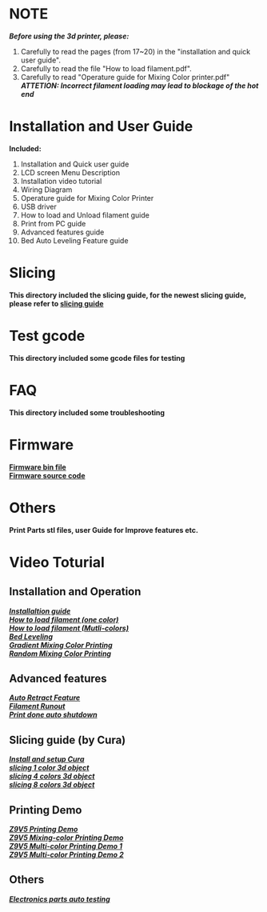 # NOTE
***Before using the 3d printer, please:***  
1. Carefully to read the pages (from 17~20) in the "installation and quick user guide".  
2. Carefully to read the file "How to load filament.pdf".  
3. Carefully to read "Operature guide for Mixing Color printer.pdf"  
***ATTETION: Incorrect filament loading may lead to blockage of the hot end***  

# Installation and User Guide 
**Included:**  
1. Installation and Quick user guide  
2. LCD screen Menu Description  
3. Installation video tutorial  
4. Wiring Diagram  
5. Operature guide for Mixing Color Printer    
6. USB driver  
7. How to load and Unload filament guide  
8. Print from PC guide  
9. Advanced features guide  
10. Bed Auto Leveling Feature guide  

# Slicing
**This directory included the slicing guide, for the newest slicing guide, please refer to [slicing guide ](https://github.com/ZONESTAR3D/Slicing-Guide)**

# Test gcode
**This directory included some gcode files for testing**  

# FAQ
**This directory included some troubleshooting**

# Firmware
**[Firmware bin file](https://github.com/ZONESTAR3D/Firmware/tree/master/Z9/Z9V5)**   
**[Firmware source code](https://github.com/ZONESTAR3D/source-code-for-3d-printer)**   

# Others
**Print Parts stl files, user Guide for Improve features etc.**

# Video Toturial  
## Installation and Operation      
[***Installaltion guide***](https://youtu.be/i57R1NDj2d4)    
[***How to load filament (one color)***](https://youtu.be/W1_XiT4g9kg)  
[***How to load filament (Mutli-colors)***](https://youtu.be/Rsd8GYrEVCQ)  
[***Bed Leveling***](https://youtu.be/lgYZA-pzMsM)  
[***Gradient Mixing Color Printing***](https://youtu.be/agj3J1HBDt8)  
[***Random Mixing Color Printing***](https://youtu.be/qvT_BX4C2Rk)  

## Advanced features
[***Auto Retract Feature***](https://youtu.be/4HVIGxZfM80)  
[***Filament Runout***](https://youtu.be/viTvzIskwY8)  
[***Print done auto shutdown***](https://youtu.be/hXzHtXrX1X0)  

## Slicing guide (by Cura)  
[***Install and setup Cura***](https://youtu.be/h2GynyUo7wQ)  
[***slicing 1 color 3d object***](https://youtu.be/UDgjGRFrELc)  
[***slicing 4 colors 3d object***](https://youtu.be/hP6Socp-Cz0)    
[***slicing 8 colors 3d object***](https://youtu.be/qQ6UnTysqK0)      
## Printing Demo
[***Z9V5 Printing Demo***](https://youtu.be/1P68SxGHM80)  
[***Z9V5 Mixing-color Printing Demo***](https://youtu.be/iBo0EMtFLk8)   
[***Z9V5 Multi-color Printing Demo 1***](https://youtu.be/bSh27IySkbw)   
[***Z9V5 Multi-color Printing Demo 2***](https://youtu.be/iPFsYml2DOk)   
## Others
[***Electronics parts auto testing***](https://youtu.be/SJLbP9QYwBE)  